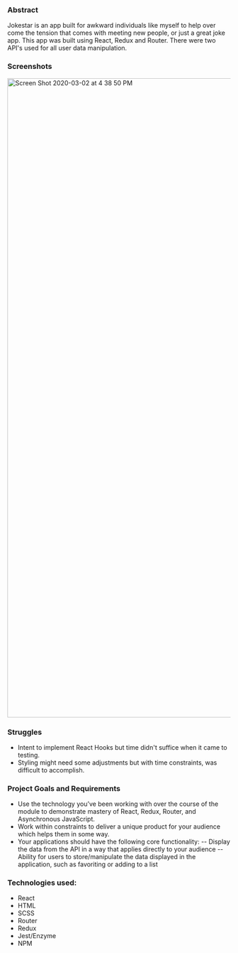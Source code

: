 ### Abstract 
Jokestar is an app built for awkward individuals like myself to help over come the tension that comes with meeting new people, or just a great joke app. This app was built using React, Redux and Router. There were two API's used for all user data manipulation. 

### Screenshots
<img width="1439" alt="Screen Shot 2020-03-02 at 4 38 50 PM" src="https://user-images.githubusercontent.com/51575613/75729370-cf928000-5ca7-11ea-8c5f-74856b505c62.png">



### Struggles 
- Intent to implement React Hooks but time didn't suffice when it came to testing. 
- Styling might need some adjustments but with time constraints, was difficult to accomplish. 

### Project Goals and Requirements
-   Use the technology you’ve been working with over the course of the module to demonstrate mastery of React, Redux, Router, and Asynchronous JavaScript.
-   Work within constraints to deliver a unique product for your audience which helps them in some way. 
-   Your applications should have the following core functionality: -- Display the data from the API in a way that applies directly to your audience -- Ability for users to store/manipulate the data displayed in the application, such as favoriting or adding to a list

### Technologies used: 
-   React
-   HTML
-   SCSS
-   Router
-   Redux
-   Jest/Enzyme
-   NPM
